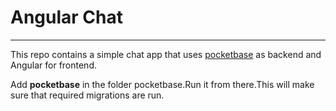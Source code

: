 # Angular Chat

---

This repo contains a simple chat app that uses [pocketbase](https://pocketbase.io/) as backend and Angular for frontend.

Add **pocketbase** in the folder pocketbase.Run it from there.This will make sure that required migrations are run.
